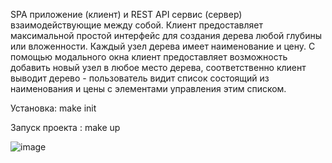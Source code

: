 SPA приложение (клиент) и REST API сервис (сервер)
взаимодействующие между собой. Клиент предоставляет максимальной простой
интерфейс для создания дерева любой глубины или вложенности. Каждый узел
дерева имеет наименование и цену. С помощью модального окна клиент
предоставляет возможность добавить новый узел в любое место дерева,
соответственно клиент выводит дерево - пользователь видит список состоящий из
наименования и цены с элементами управления этим списком.


Установка:
make init

Запуск проекта :
make up 


![image](https://github.com/user-attachments/assets/50a6fb06-ed78-4648-9de9-cb25e99d1cd1)
